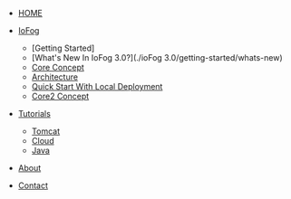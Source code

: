 <!-- docs/_sidebar.md -->


* [HOME](./)

* [IoFog](./)
  * [Getting Started]
  * [What's New In IoFog 3.0?](./ioFog 3.0/getting-started/whats-new)
  * [Core Concept](./tutorials/java/index)
  * [Architecture](./tutorials/java/index)
  * [Quick Start With Local Deployment](./tutorials/java/index)
  * [Core2 Concept](./tutorials/java/index)

* [Tutorials](./tutorials/index)
  * [Tomcat](./tutorials/tomcat/index)
  * [Cloud](./tutorials/cloud/index)
  * [Java](./tutorials/java/index)

* [About](./about/index)

* [Contact](./contact/index)


